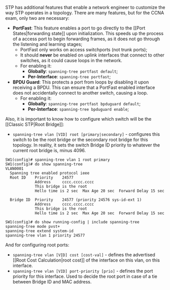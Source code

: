 STP has additional features that enable a network engineer to customize the way STP operates in a topology. There are many features, but for the CCNA exam, only two are necessary:

- **PortFast**: This feature enables a port to go directly to the [[Port States|forwarding state]] upon initialization. This speeds up the process of a access port to begin forwarding frames, as it does not go through the listening and learning stages;
	- PortFast only works on access switchports (not trunk ports);
	- It should **never** be enabled on uplink interfaces that connect to other switches, as it could cause loops in the network.
	- For enabling it:
		- **Globally**: `spanning-tree portfast default`;
		- **Per-Interface**: `spanning-tree portfast`;
- **BPDU Guard**: This protects a port from loops by disabling it upon receiving a BPDU. This can ensure that a PortFast enabled interface does not accidentally connect to another switch, causing a loop.
	- For enabling it:
		- **Globally**: `spanning-tree portfast bpduguard default`;
		- **Per-Interface**: `spanning-tree bpduguard enable`;

Also, it is important to know how to configure which switch will be the [[Classic STP|Root Bridge]]:

- `spanning-tree vlan [VID] root [primary|secondary]` - configures this switch to be the root bridge or the secondary root bridge for this topology. In reality, it sets the switch Bridge ID priority to whatever the current root bridge is, minus 4096.
```IOS
SW1(config)# spanning-tree vlan 1 root primary
SW1(config)# do show spanning-tree
VLAN0001
  Spanning tree enabled protocol ieee
  Root ID    Priority    24577
             Address     cccc.cccc.cccc
             This bridge is the root
             Hello time is 2 sec  Max Age 20 sec  Forward Delay 15 sec
  
  Bridge ID  Priority    24577 (priority 24576 sys-id-ext 1)
             Address     cccc.cccc.cccc
             This bridge is the root
             Hello time is 2 sec  Max Age 20 sec  Forward Delay 15 sec

SW1(config)# do show running-config | include spanning-tree
spanning-tree mode pvst+
spanning-tree extend system-id
spanning-tree vlan 1 priority 24577
```

And for configuring root ports:

- `spanning-tree vlan [VID] cost [cost-val]` - defines the advertised [[Root Cost Calculation|root cost]] of the interface on this vlan, on this interface.
- `spanning-tree vlan [VID] port-priority [prio]` - defines the port priority for this interface. Used to decide the root port in case of a tie between Bridge ID and MAC address.